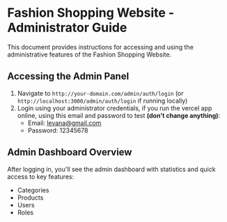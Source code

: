# Fashion Shopping Website - Administrator Guide

This document provides instructions for accessing and using the administrative features of the Fashion Shopping Website.

## Accessing the Admin Panel

1. Navigate to `http://your-domain.com/admin/auth/login` (or `http://localhost:3000/admin/auth/login` if running locally)
2. Login using your administrator credentials, if you run the vercel app online, using this email and password to test **(don't change anything)**:
   - Email: levana@gmail.com
   - Password: 12345678

## Admin Dashboard Overview

After logging in, you'll see the admin dashboard with statistics and quick access to key features:

- Categories
- Products
- Users
- Roles
